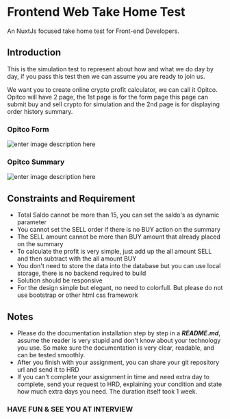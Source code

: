 # Frontend Web Take Home Test

An NuxtJs focused take home test for Front-end Developers.

Introduction
----
This is the simulation test to represent about how and what we do day by day, if you pass this test then we can assume you are ready to join us.

We want you to create online crypto profit calculator, we can call it Opitco. Opitco will have 2 page, the 1st page is for the form page this page can submit buy and sell crypto for simulation and the 2nd page is for displaying order history summary.

### Opitco Form
![enter image description here](https://i.ibb.co/sK311Wt/Screen-Shot-2020-12-11-at-01-01-15.png)

### Opitco Summary
![enter image description here](https://i.ibb.co/ZdRsmkb/Screen-Shot-2020-12-11-at-01-01-23.png)

## Constraints and Requirement
- Total Saldo cannot be more than 15, you can set the saldo's as dynamic parameter
- You cannot set the SELL order if there is no BUY action on the summary
- The SELL amount cannot be more than BUY amount that already placed on the summary  
- To calculate the profit is very simple, just add up the all amount SELL and then subtract with the all amount BUY
- You don't need to store the data into the database but you can use local storage, there is no backend required to build
- Solution should be responsive
- For the design simple but elegant, no need to colorfull. But please do not use bootstrap or other html css framework


Notes
----
- Please do the documentation installation step by step in a ***README.md***, assume the reader is very stupid and don't know about your technology you use. So make sure the documentation is very clear, readable, and can be tested smoothly.
- After you finish with your assignment, you can share your git repository url and send it to HRD
- If you can't complete your assignment in time and need extra day to complete, send your request to HRD, 
explaining your condition and state how much extra days you need. The duration itself took 1 week.

### HAVE FUN & SEE YOU AT INTERVIEW
